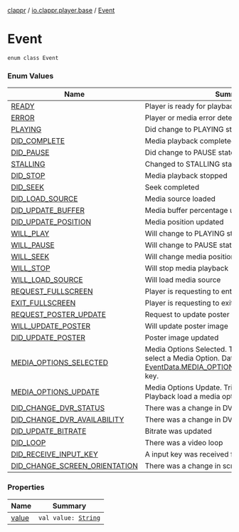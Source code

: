 [clappr](../../index.md) / [io.clappr.player.base](../index.md) / [Event](./index.md)

# Event

`enum class Event`

### Enum Values

| Name | Summary |
|---|---|
| [READY](-r-e-a-d-y.md) | Player is ready for playback |
| [ERROR](-e-r-r-o-r.md) | Player or media error detected |
| [PLAYING](-p-l-a-y-i-n-g.md) | Did change to PLAYING state |
| [DID_COMPLETE](-d-i-d_-c-o-m-p-l-e-t-e.md) | Media playback completed |
| [DID_PAUSE](-d-i-d_-p-a-u-s-e.md) | Did change to PAUSE state |
| [STALLING](-s-t-a-l-l-i-n-g.md) | Changed to STALLING state |
| [DID_STOP](-d-i-d_-s-t-o-p.md) | Media playback stopped |
| [DID_SEEK](-d-i-d_-s-e-e-k.md) | Seek completed |
| [DID_LOAD_SOURCE](-d-i-d_-l-o-a-d_-s-o-u-r-c-e.md) | Media source loaded |
| [DID_UPDATE_BUFFER](-d-i-d_-u-p-d-a-t-e_-b-u-f-f-e-r.md) | Media buffer percentage updated |
| [DID_UPDATE_POSITION](-d-i-d_-u-p-d-a-t-e_-p-o-s-i-t-i-o-n.md) | Media position updated |
| [WILL_PLAY](-w-i-l-l_-p-l-a-y.md) | Will change to PLAYING state |
| [WILL_PAUSE](-w-i-l-l_-p-a-u-s-e.md) | Will change to PAUSE state |
| [WILL_SEEK](-w-i-l-l_-s-e-e-k.md) | Will change media position |
| [WILL_STOP](-w-i-l-l_-s-t-o-p.md) | Will stop media playback |
| [WILL_LOAD_SOURCE](-w-i-l-l_-l-o-a-d_-s-o-u-r-c-e.md) | Will load media source |
| [REQUEST_FULLSCREEN](-r-e-q-u-e-s-t_-f-u-l-l-s-c-r-e-e-n.md) | Player is requesting to enter fullscreen |
| [EXIT_FULLSCREEN](-e-x-i-t_-f-u-l-l-s-c-r-e-e-n.md) | Player is requesting to exit fullscreen |
| [REQUEST_POSTER_UPDATE](-r-e-q-u-e-s-t_-p-o-s-t-e-r_-u-p-d-a-t-e.md) | Request to update poster |
| [WILL_UPDATE_POSTER](-w-i-l-l_-u-p-d-a-t-e_-p-o-s-t-e-r.md) | Will update poster image |
| [DID_UPDATE_POSTER](-d-i-d_-u-p-d-a-t-e_-p-o-s-t-e-r.md) | Poster image updated |
| [MEDIA_OPTIONS_SELECTED](-m-e-d-i-a_-o-p-t-i-o-n-s_-s-e-l-e-c-t-e-d.md) | Media Options Selected. Triggered when the user select a Media Option. Data provided with the [EventData.MEDIA_OPTIONS_SELECTED_RESPONSE](../-event-data/-m-e-d-i-a_-o-p-t-i-o-n-s_-s-e-l-e-c-t-e-d_-r-e-s-p-o-n-s-e.md) key. |
| [MEDIA_OPTIONS_UPDATE](-m-e-d-i-a_-o-p-t-i-o-n-s_-u-p-d-a-t-e.md) | Media Options Update. Triggered when the Playback load a media option |
| [DID_CHANGE_DVR_STATUS](-d-i-d_-c-h-a-n-g-e_-d-v-r_-s-t-a-t-u-s.md) | There was a change in DVR status |
| [DID_CHANGE_DVR_AVAILABILITY](-d-i-d_-c-h-a-n-g-e_-d-v-r_-a-v-a-i-l-a-b-i-l-i-t-y.md) | There was a change in DVR availability |
| [DID_UPDATE_BITRATE](-d-i-d_-u-p-d-a-t-e_-b-i-t-r-a-t-e.md) | Bitrate was updated |
| [DID_LOOP](-d-i-d_-l-o-o-p.md) | There was a video loop |
| [DID_RECEIVE_INPUT_KEY](-d-i-d_-r-e-c-e-i-v-e_-i-n-p-u-t_-k-e-y.md) | A input key was received from an external device |
| [DID_CHANGE_SCREEN_ORIENTATION](-d-i-d_-c-h-a-n-g-e_-s-c-r-e-e-n_-o-r-i-e-n-t-a-t-i-o-n.md) | There was a change in screen orientation |

### Properties

| Name | Summary |
|---|---|
| [value](value.md) | `val value: `[`String`](https://kotlinlang.org/api/latest/jvm/stdlib/kotlin/-string/index.html) |
